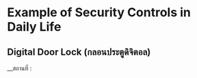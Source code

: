 # Example of Security Controls in Daily Life

## Digital Door Lock (กลอนประตูดิจิตอล)

__สถานที่ : 



